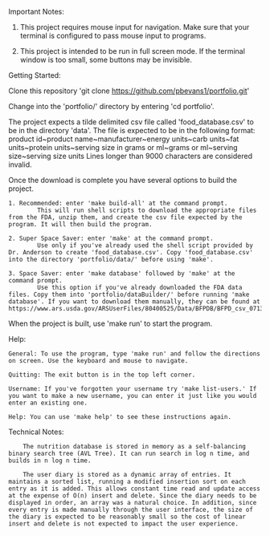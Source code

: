 
Important Notes:

1. This project requires mouse input for navigation. Make sure that your terminal is configured to pass mouse input to programs. 

2. This project is intended to be run in full screen mode. If the terminal window is too small, some buttons may be invisible.

Getting Started: 

Clone this repository 'git clone https://github.com/pbevans1/portfolio.git'

Change into the 'portfolio/' directory by entering 'cd portfolio'.

The project expects a tilde delimited csv file called 'food_database.csv' to be in the directory 'data'. The file is expected to be in the following format:
        product id~product name~manufacturer~energy units~carb units~fat units~protein units~serving size in grams or ml~grams or ml~serving size~serving size units
        Lines longer than 9000 characters are considered invalid. 


Once the download is complete you have several options to build the project.
    
    1. Recommended: enter 'make build-all' at the command prompt.
            This will run shell scripts to download the appropriate files from the FDA, unzip them, and create the csv file expected by the program. It will then build the program.

    2. Super Space Saver: enter 'make' at the command prompt.
            Use only if you've already used the shell script provided by Dr. Anderson to create 'food_database.csv'. Copy 'food_database.csv' into the directory 'portfolio/data/' before using 'make'.

    3. Space Saver: enter 'make database' followed by 'make' at the command prompt.
            Use this option if you've already downloaded the FDA data files. Copy them into 'portfolio/dataBuilder/' before running 'make database'. If you want to download them manually, they can be found at https://www.ars.usda.gov/ARSUserFiles/80400525/Data/BFPDB/BFPD_csv_07132018.zip 
 


When the project is built, use 'make run' to start the program. 



Help: 

    General: To use the program, type 'make run' and follow the directions on screen. Use the keyboard and mouse to navigate.
    
    Quitting: The exit button is in the top left corner.
    
    Username: If you've forgotten your username try 'make list-users.' If you want to make a new username, you can enter it just like you would enter an existing one.
    
    Help: You can use 'make help' to see these instructions again.


Technical Notes:

        The nutrition database is stored in memory as a self-balancing binary search tree (AVL Tree). It can run search in log n time, and builds in n log n time. 

        The user diary is stored as a dynamic array of entries. It maintains a sorted list, running a modified insertion sort on each entry as it is added. This allows constant time read and update access at the expense of O(n) insert and delete. Since the diary needs to be displayed in order, an array was a natural choice. In addition, since every entry is made manually through the user interface, the size of the diary is expected to be reasonably small so the cost of linear insert and delete is not expected to impact the user experience.


